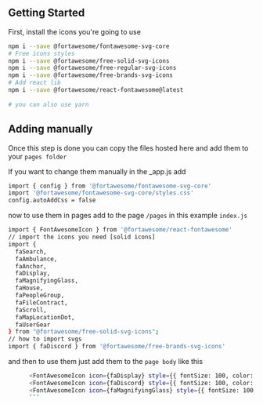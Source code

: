 ## Getting Started

First, install the icons you're going to use

```bash
npm i --save @fortawesome/fontawesome-svg-core
# Free icons styles
npm i --save @fortawesome/free-solid-svg-icons
npm i --save @fortawesome/free-regular-svg-icons
npm i --save @fortawesome/free-brands-svg-icons
# Add react lib
npm i --save @fortawesome/react-fontawesome@latest
    
# you can also use yarn
```

## Adding manually

Once this step is done you can copy the files hosted here and add them to your `pages folder`

If you want to change them manually in the _app.js add

```bash
import { config } from '@fortawesome/fontawesome-svg-core'
import '@fortawesome/fontawesome-svg-core/styles.css'
config.autoAddCss = false
```

now to use them in pages add to the page `/pages` in this example `index.js`

```bash
import { FontAwesomeIcon } from '@fortawesome/react-fontawesome'
// import the icons you need [solid icons]
import {
  faSearch,
  faAmbulance,
  faAnchor,
  faDisplay,
  faMagnifyingGlass,
  faHouse,
  faPeopleGroup,
  faFileContract,
  faScroll,
  faMapLocationDot,
  faUserGear
} from "@fortawesome/free-solid-svg-icons";
// how to import svgs
import { faDiscord } from '@fortawesome/free-brands-svg-icons'
```

and then to use them just add them to the `page body` like this

```bash
      <FontAwesomeIcon icon={faDisplay} style={{ fontSize: 100, color: "blue" }} />
      <FontAwesomeIcon icon={faDiscord} style={{ fontSize: 100, color: "black" }} />
      <FontAwesomeIcon icon={faMagnifyingGlass} style={{ fontSize: 100, color: "black" }} />
      ```
      
     
